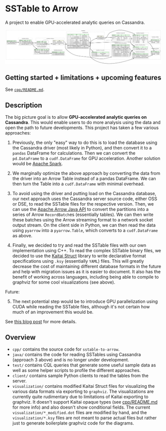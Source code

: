 # SSTable to Arrow

A project to enable GPU-accelerated analytic queries on Cassandra.

![general layout of the Cassandra Data.db file](visualization/results/data.png)

## Getting started + limitations + upcoming features

See [`cpp/README.md`](cpp/README.md).

## Description

The big picture goal is to allow **GPU-accelerated analytic queries on Cassandra**. This would enable users to do more analysis using the data and open the path to future developments. This project has taken a few various approaches:

1. Previously, the only "easy" way to do this is to load the database using the Cassandra driver (most likely in Python), and then convert it to a `pandas` DataFrame for calculations. Then we can convert the `pd.DataFrame` to a `cudf.DataFrame` for GPU acceleration. Another solution would be [Apache Spark](https://spark.apache.org/).

2. We marginally optimize the above approach by converting the data from the driver into an Arrow Table instead of a pandas DataFrame. We can then turn the Table into a `cudf.DataFrame` with minimal overhead.

3. To avoid using the driver and putting load on the Cassandra database, our next approach uses the Cassandra server source code, either OSS or DSE, to read the SSTable files for the respective version. Then, we can use the [Apache Arrow Java API](http://arrow.apache.org/docs/java/index.html) to convert the partitions into a series of Arrow `RecordBatch`es (essentially tables). We can then write these batches using the Arrow streaming format to a network socket output stream. On the client side in Python, we can then read the data using `pyarrow` into a `pyarrow.Table`, which converts to a `cudf.DataFrame` as above.

4. Finally, we decided to try and read the SSTable files with our own implementation using C++. To read the complex SSTable binary files, we decided to use the [Kaitai Struct](https://kaitai.io/) library to write declarative format specifications using `.ksy` (essentially `YAML`) files. This will greatly decrease the cost of maintaining different database formats in the future and help with migration issues as it is easier to document. It also has the benefit of working across languages, including being able to compile to graphviz for some cool visualizations (see above).

Future:

5. The next potential step would be to introduce GPU parallelization using CUDA while reading the SSTable files, although it's not certain how much of an improvement this would be.

See [this blog post](https://www.datastax.com/blog/analyzing-cassandra-data-using-gpus-part-1) for more details.

## Overview

- `cpp/` contains the source code for `sstable-to-arrow`.
- `java/` contains the code for reading SSTables using Cassandra (approach 3 above) and is no longer under development.
- `test/` contains CQL queries that generate some useful sample data as well as some helper scripts to profile the different approaches.
- `client/` contains sample Python clients to read the tables from the server.
- `visualization/` contains modified Kaitai Struct files for visualizing the various data formats via exporting to `graphviz`. The visualizations are currently quite rudimentary due to limitations of Kaitai exporting to graphviz. It doesn't support Kaitai opaque types (see [cpp/README.md](cpp/README.md) for more info) and also doesn't show conditional fields. The current `visualization/*_modified.dot` files are modified by hand, and the `visualization/*.ksy` files are not meant to parse actual files but rather just to generate boilerplate graphviz code for the diagrams.
